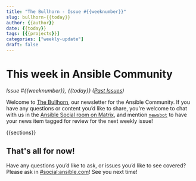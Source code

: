 ```yaml
---
title: "The Bullhorn - Issue #{{weeknumber}}"
slug: bullhorn-{{today}}
author: {{author}}
date: {{today}}
tags: [{{projects}}]
categories: ["weekly-update"]
draft: false
---
```


# This week in Ansible Community
*Issue #{{weeknumber}}, {{today}} ([Past Issues](https://forum.ansible.com/c/news/bullhorn/17))*

Welcome to [The Bullhorn](https://forum.ansible.com/c/news/bullhorn/17), our newsletter for the Ansible Community. If you have any questions or content you’d like to share, you're welcome to chat with us in the [Ansible Social room on Matrix](https://matrix.to/#/#social:ansible.com), and mention [`newsbot`](https://matrix.to/#/@newsbot:ansible.im) to have your news item tagged for review for the next weekly issue!

{{sections}}

## That's all for now!

Have any questions you’d like to ask, or issues you’d like to see covered? Please ask in [#social:ansible.com](https://matrix.to/#/#social:ansible.com)! See you next time!
